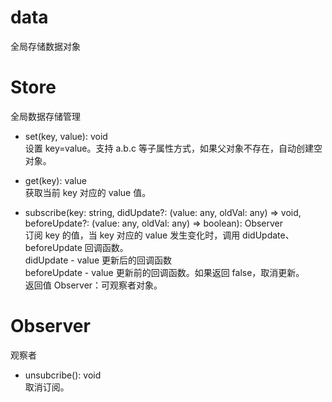 # data

全局存储数据对象

# Store

全局数据存储管理

- set(key, value): void  
  设置 key=value。支持 a.b.c 等子属性方式，如果父对象不存在，自动创建空对象。

- get(key): value  
  获取当前 key 对应的 value 值。

- subscribe(key: string, didUpdate?: (value: any, oldVal: any) => void, beforeUpdate?: (value: any, oldVal: any) => boolean): Observer  
  订阅 key 的值，当 key 对应的 value 发生变化时，调用 didUpdate、beforeUpdate 回调函数。  
  didUpdate - value 更新后的回调函数  
  beforeUpdate - value 更新前的回调函数。如果返回 false，取消更新。  
  返回值 Observer：可观察者对象。

# Observer

观察者

- unsubcribe(): void  
  取消订阅。
